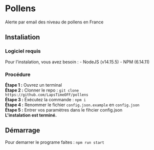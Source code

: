 # Pollens

Alerte par email des niveau de pollens en France

## Instaliation

### Logiciel requis
Pour l'instalation, vous avez besoin :
    -   NodeJS (v14.15.5)
    -   NPM (6.14.11)

### Procédure

**Étape 1 :** Ouvrez un terminal<br>
**Étape 2 :** Clonner le repo : ``git clone https://github.com/LapsTimeOFF/pollens``<br>
**Étape 3 :** Éxécutez la commande : ``npm i``<br>
**Étape 4 :** Renommer le fichier ``config.json.example`` en ``config.json``<br>
**Étape 5 :** Entrer vos paramètres dans le fihcier config.json<br>
**L'instalation est terminé.**

## Démarrage

Pour demarrer le programe faites : ``npm run start``